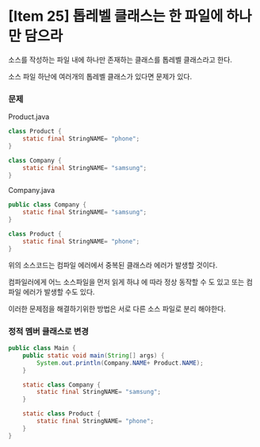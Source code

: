 # [Item 25] 톱레벨 클래스는 한 파일에 하나만 담으라

소스를 작성하는 파일 내에 하나만 존재하는 클래스를 톱레벨 클래스라고 한다.

소스 파일 하난에 여러개의 톱레벨 클래스가 있다면 문제가 있다.

### 문제

Product.java

```java
class Product {
    static final StringNAME= "phone";
}

class Company {
    static final StringNAME= "samsung";
}

```

Company.java

```java
public class Company {
    static final StringNAME= "samsung";
}

class Product {
    static final StringNAME= "phone";
}
```

위의 소스코드는 컴파일 에러에서 중복된 클래스라 에러가 발생할 것이다.

컴파일러에게 어느 소스파일을 먼저 읽게 하냐 에 따라 정상 동작할 수 도 있고 또는 컴파일 에러가 발생할 수도 있다. 

이러한 문제점을 해결하기위한 방법은 서로 다른 소스 파일로 분리 해야한다.

### 정적 멤버 클래스로 변경

```java
public class Main {
    public static void main(String[] args) {
        System.out.println(Company.NAME+ Product.NAME);
    }

    static class Company {
        static final StringNAME= "samsung";
    }

    static class Product {
        static final StringNAME= "phone";
    }
}

```